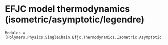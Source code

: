 # EFJC model thermodynamics (isometric/asymptotic/legendre)

```@autodocs
Modules = [Polymers.Physics.SingleChain.Efjc.Thermodynamics.Isometric.Asymptotic.Legendre]
```
